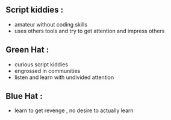 ## Script kiddies :
- amateur without coding skills
- uses others tools and try to get attention and impress others
## Green Hat :
- curious script kiddies
- engrossed in communities
- listen and learn with undivided attention
## Blue Hat :
- learn to get revenge , no desire to actually learn
## 